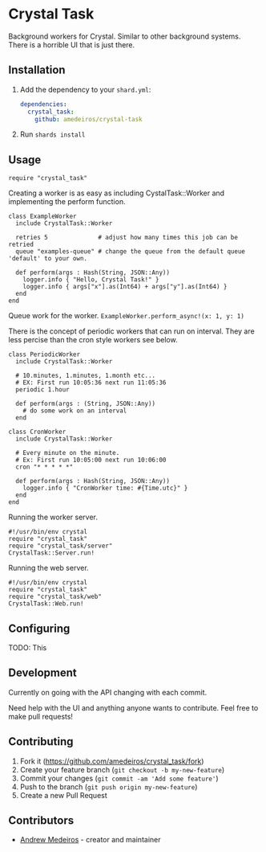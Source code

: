# Crystal Task

Background workers for Crystal. Similar to other background systems. There is a horrible UI that is just there.

## Installation

1. Add the dependency to your `shard.yml`:

   ```yaml
   dependencies:
     crystal_task:
       github: amedeiros/crystal-task
   ```

2. Run `shards install`

## Usage

```crystal
require "crystal_task"
```

Creating a worker is as easy as including CystalTask::Worker and implementing the perform function.

```crystal
class ExampleWorker
  include CrystalTask::Worker

  retries 5              # adjust how many times this job can be retried
  queue "examples-queue" # change the queue from the default queue 'default' to your own.

  def perform(args : Hash(String, JSON::Any))
    logger.info { "Hello, Crystal Task!" }
    logger.info { args["x"].as(Int64) + args["y"].as(Int64) }
  end
end
```

Queue work for the worker. `ExampleWorker.perform_async!(x: 1, y: 1)`

There is the concept of periodic workers that can run on interval. They are less percise than the
cron style workers see below.

```crystal
class PeriodicWorker
  include CrystalTask::Worker

  # 10.minutes, 1.minutes, 1.month etc...
  # EX: First run 10:05:36 next run 11:05:36
  periodic 1.hour

  def perform(args : (String, JSON::Any))
    # do some work on an interval
  end
```

```crystal
class CronWorker
  include CrystalTask::Worker

  # Every minute on the minute.
  # Ex: First run 10:05:00 next run 10:06:00
  cron "* * * * *"

  def perform(args : Hash(String, JSON::Any))
    logger.info { "CronWorker time: #{Time.utc}" }
  end
end
```

Running the worker server.

```crystal
#!/usr/bin/env crystal
require "crystal_task"
require "crystal_task/server"
CrystalTask::Server.run!
```

Running the web server.

```crystal
#!/usr/bin/env crystal
require "crystal_task"
require "crystal_task/web"
CrystalTask::Web.run!
```

## Configuring

TODO: This

## Development

Currently on going with the API changing with each commit.

Need help with the UI and anything anyone wants to contribute. Feel free to make pull requests!

## Contributing

1. Fork it (<https://github.com/amedeiros/crystal_task/fork>)
2. Create your feature branch (`git checkout -b my-new-feature`)
3. Commit your changes (`git commit -am 'Add some feature'`)
4. Push to the branch (`git push origin my-new-feature`)
5. Create a new Pull Request

## Contributors

- [Andrew Medeiros](https://github.com/amedeiros) - creator and maintainer
